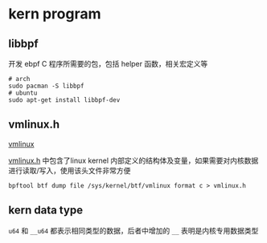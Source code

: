 # kern program

## libbpf

开发 ebpf C 程序所需要的包，包括 helper 函数，相关宏定义等

```shell
# arch
sudo pacman -S libbpf
# ubuntu
sudo apt-get install libbpf-dev
```

## vmlinux.h

[vmlinux](https://www.grant.pizza/blog/vmlinux-header/)

[vmlinux.h](https://www.ebpf.top/post/intro_vmlinux_h/) 中包含了linux kernel 内部定义的结构体及变量，如果需要对内核数据进行读取/写入，使用该头文件非常方便

```shell
bpftool btf dump file /sys/kernel/btf/vmlinux format c > vmlinux.h
```

## kern data type

`u64` 和 `__u64` 都表示相同类型的数据，后者中增加的 `__` 表明是内核专用数据类型